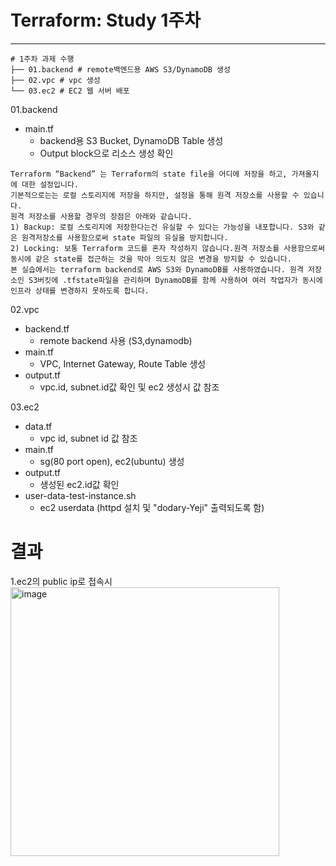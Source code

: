 # Terraform: Study 1주차
---
~~~
# 1주차 과제 수행 
├── 01.backend # remote백엔드용 AWS S3/DynamoDB 생성 
├── 02.vpc # vpc 생성
└── 03.ec2 # EC2 웹 서버 배포
~~~


01.backend

 - main.tf
   - backend용 S3 Bucket, DynamoDB Table 생성 
   - Output block으로 리소스 생성 확인
~~~
Terraform “Backend” 는 Terraform의 state file을 어디에 저장을 하고, 가져올지에 대한 설정입니다.
기본적으로는는 로컬 스토리지에 저장을 하지만, 설정을 통해 원격 저장소를 사용할 수 있습니다.
원격 저장소를 사용할 경우의 장점은 아래와 같습니다.
1) Backup: 로컬 스토리지에 저장한다는건 유실할 수 있다는 가능성을 내포합니다. S3와 같은 원격저장소를 사용함으로써 state 파일의 유실을 방지합니다.
2) Locking: 보통 Terraform 코드를 혼자 작성하지 않습니다.원격 저장소를 사용함으로써 동시에 같은 state를 접근하는 것을 막아 의도치 않은 변경을 방지할 수 있습니다.
본 실습에서는 terraform backend로 AWS S3와 DynamoDB를 사용하였습니다. 원격 저장소인 S3버킷에 .tfstate파일을 관리하며 DynamoDB를 함께 사용하여 여러 작업자가 동시에 인프라 상태를 변경하지 못하도록 합니다.  
~~~


02.vpc
- backend.tf
  - remote backend 사용 (S3,dynamodb)
 - main.tf
   -  VPC, Internet Gateway, Route Table 생성
 - output.tf
   - vpc.id, subnet.id값 확인 및 ec2 생성시 값 참조

03.ec2
 - data.tf
   - vpc id, subnet id 값 참조 
 - main.tf
   -  sg(80 port open), ec2(ubuntu) 생성
 - output.tf
   - 생성된 ec2.id값 확인
 - user-data-test-instance.sh
   - ec2 userdata (httpd 설치 및 "dodary-Yeji" 출력되도록 함)
  

# 결과
1.ec2의 public ip로 접속시
<img width="430" alt="image" src="https://github.com/chamdodari2/terraform-study/assets/78536511/976762d4-eada-4b3c-823f-51b05d0fd494">

